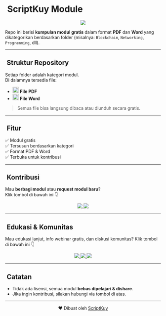 # ​ ScriptKuy Module

<p align="center">
  <a href="https://github.com/ScriptKuy/module" target="_blank" style="text-decoration:none;">
    <img src="https://img.shields.io/badge/ScriptKuy/module-24292F?style=for-the-badge&logo=github&logoColor=white"/>
  </a>
</p>

Repo ini berisi **kumpulan modul gratis** dalam format **PDF** dan **Word** yang dikategorikan berdasarkan folder (misalnya: `Blockchain`, `Networking`, `Programming`, dll).  

---

## ​ Struktur Repository  
Setiap folder adalah kategori modul.  
Di dalamnya tersedia file:  

- <img src="https://raw.githubusercontent.com/simple-icons/simple-icons/develop/icons/adobeacrobat.svg" width="20" style="fill:#E53E3E;" /> **File PDF**  
- <img src="https://raw.githubusercontent.com/simple-icons/simple-icons/develop/icons/microsoftword.svg" width="20" style="fill:#2563EB;" /> **File Word**  

> Semua file bisa langsung dibaca atau diunduh secara gratis.  

---

## ​ Fitur  
✅ Modul gratis  
✅ Tersusun berdasarkan kategori  
✅ Format PDF & Word  
✅ Terbuka untuk kontribusi  

---

## ​ Kontribusi  

Mau **berbagi modul** atau **request modul baru**?  
Klik tombol di bawah ini 👇  

<p align="center">
  <a href="https://wa.me/6288267021844?text=Halo%20saya%20mau%20request%20modul" target="_blank">
    <img src="https://img.shields.io/badge/Request%20Module-25D366?style=for-the-badge&logo=whatsapp&logoColor=white"/>
  </a>
  <a href="https://wa.me/6288267021844?text=Halo%20saya%20mau%20kontribusi%20modul" target="_blank">
    <img src="https://img.shields.io/badge/Kontribusi%20Module-4CAF50?style=for-the-badge&logo=whatsapp&logoColor=white"/>
  </a>
</p>

---

## ​ Edukasi & Komunitas  

Mau edukasi lanjut, info webinar gratis, dan diskusi komunitas? Klik tombol di bawah ini 👇  

<p align="center">
  <a href="https://wa.me/6288267021844?text=Halo%20saya%20mau%20bergabung%20di%20ScriptKuy%20Community" target="_blank">
    <img src="https://img.shields.io/badge/ScriptKuy%20Community-25D366?style=for-the-badge&logo=whatsapp&logoColor=white"/>
  </a>
  <a href="https://wa.me/6288267021844?text=Halo%20saya%20mau%20bergabung%20di%20Saluran%20ScriptKuy" target="_blank">
    <img src="https://img.shields.io/badge/Saluran%20ScriptKuy-25D366?style=for-the-badge&logo=whatsapp&logoColor=white"/>
  </a>
  <a href="https://discord.gg/xxxxxx" target="_blank">
    <img src="https://img.shields.io/badge/ScriptKuy%20Community-5865F2?style=for-the-badge&logo=discord&logoColor=white"/>
  </a>
</p>

---

## ​ Catatan  
- Tidak ada lisensi, semua modul **bebas dipelajari & dishare**.  
- Jika ingin kontribusi, silakan hubungi via tombol di atas.  

---

<div align="center">
  ❤️ Dibuat oleh <a href="https://github.com/ScriptKuy">ScriptKuy</a>
</div>
